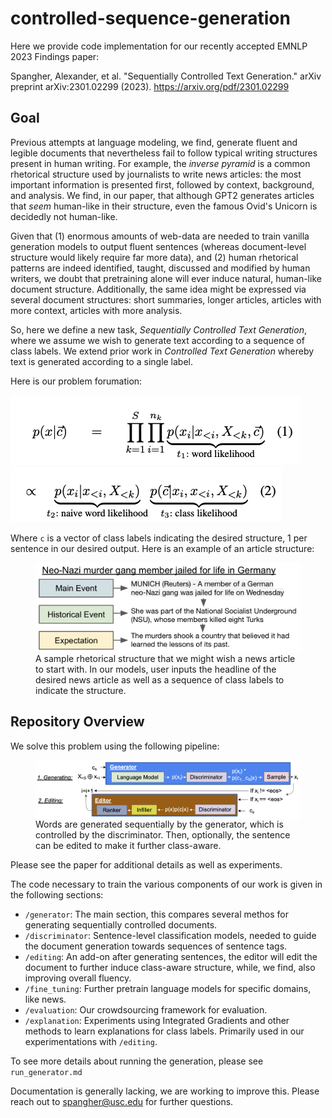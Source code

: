 # controlled-sequence-generation

Here we provide code implementation for our recently accepted EMNLP 2023 Findings paper:

Spangher, Alexander, et al. "Sequentially Controlled Text Generation." arXiv preprint arXiv:2301.02299 (2023).
https://arxiv.org/pdf/2301.02299


## Goal 
Previous attempts at language modeling, we find, generate fluent and legible documents that nevertheless fail to follow typical writing structures present in human writing. For example, the _inverse pyramid_ is a common rhetorical structure used by journalists to write news articles: the most important information is presented first, followed by context, background, and analysis. We find, in our paper, that although GPT2 generates articles that _seem_ human-like in their structure, even the famous Ovid's Unicorn is decidedly not human-like.

Given that (1) enormous amounts of web-data are needed to train vanilla generation models to output fluent sentences (whereas document-level structure would likely require far more data), and (2) human rhetorical patterns are indeed identified, taught, discussed and modified by human writers, we doubt that pretraining alone will ever induce natural, human-like document structure. Additionally, the same idea might be expressed via several document structures: short summaries, longer articles, articles with more context, articles with more analysis.

So, here we define a new task, _Sequentially Controlled Text Generation_, where we assume we wish to generate text according to a sequence of class labels. We extend prior work in _Controlled Text Generation_ whereby text is generated according to a single label.

Here is our problem forumation:

![](presentation/equation-1.png)
![](presentation/equation-2.png)

Where `c` is a vector of class labels indicating the desired structure, 1 per sentence in our desired output. Here is an example of an article structure:

<figure class="image">
<img style="float: right;" src="presentation/cover-image.png">
<figcaption>A sample rhetorical structure that we might wish a news article to start with. In our models, user inputs the headline of the desired news article as well as a sequence of class labels to indicate the structure.</figcaption>
</figure>

## Repository Overview

We solve this problem using the following pipeline:

<figure class="image">
<img style="float: right;" src="presentation/generation-flow.png">
<figcaption>Words are generated sequentially by the generator, which is controlled by the discriminator. Then, optionally, the sentence can be edited to make it further class-aware.</figcaption>
</figure>

Please see the paper for additional details as well as experiments.

The code necessary to train the various components of our work is given in the following sections:

* `/generator`: The main section, this compares several methos for generating sequentially controlled documents.
* `/discriminator`: Sentence-level classification models, needed to guide the document generation towards sequences of sentence tags.
* `/editing`: An add-on after generating sentences, the editor will edit the document to further induce class-aware structure, while, we find, also improving overall fluency.
* `/fine_tuning`: Further pretrain language models for specific domains, like news.
* `/evaluation`: Our crowdsourcing framework for evaluation.
* `/explanation`: Experiments using Integrated Gradients and other methods to learn explanations for class labels. Primarily used in our experimentations with `/editing`.

To see more details about running the generation, please see `run_generator.md`

Documentation is generally lacking, we are working to improve this. Please reach out to spangher@usc.edu for further questions.